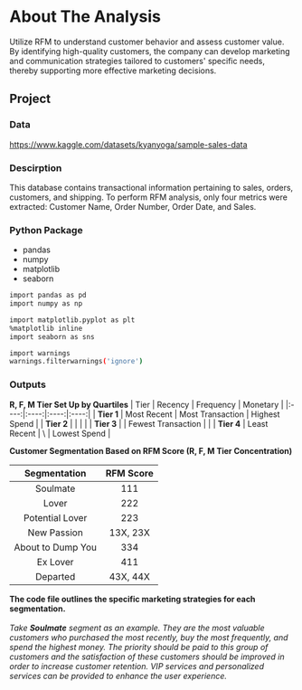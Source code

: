 # About The Analysis
Utilize RFM to understand customer behavior and assess customer value. By identifying high-quality customers, the company can develop marketing and communication strategies tailored to customers' specific needs, thereby supporting more effective marketing decisions.


## Project
### Data
https://www.kaggle.com/datasets/kyanyoga/sample-sales-data

### Descirption
This database contains transactional information pertaining to sales, orders, customers, and shipping. To perform RFM analysis, only four metrics were extracted: Customer Name, Order Number, Order Date, and Sales.

### Python Package
* pandas
* numpy
* matplotlib
* seaborn

```sh
import pandas as pd
import numpy as np

import matplotlib.pyplot as plt
%matplotlib inline
import seaborn as sns

import warnings
warnings.filterwarnings('ignore')
```

### Outputs
**R, F, M Tier Set Up by Quartiles**
| Tier | Recency | Frequency | Monetary |
|:----:|:----:|:----:|:----:|
| **Tier 1** | Most Recent | Most Transaction | Highest Spend |
| **Tier 2** |  |  |  |
| **Tier 3** |  | Fewest Transaction |  |
| **Tier 4** | Least Recent | \ | Lowest Spend |


**Customer Segmentation Based on RFM Score (R, F, M Tier Concentration)**

| Segmentation | RFM Score |
|:-------------:|:-------------:|
| Soulmate | 111 |
| Lover | 222 |
| Potential Lover | 223 |
| New Passion | 13X, 23X |
| About to Dump You | 334 |
| Ex Lover | 411 |
| Departed | 43X, 44X |


**The code file outlines the specific marketing strategies for each segmentation.**
<br><br>
*Take **Soulmate** segment as an example. They are the most valuable customers who purchased the most recently, buy the most frequently, and spend the highest money. The priority should be paid to this group of customers and the satisfaction of these customers should be improved in order to increase customer retention. VIP services and personalized services can be provided to enhance the user experience.*
